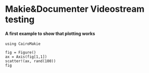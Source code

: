 # Makie&Documenter Videostream testing

#### A first example to show that plotting works
```@example
using CairoMakie

fig = Figure()
ax = Axis(fig[1,1])
scatter!(ax, rand(100))
fig
```